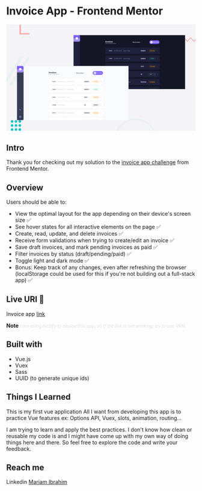 # Invoice App - Frontend Mentor

![Design preview for the Invoice app coding challenge](preview.png)

## Intro
Thank you for checking out my solution to the [invoice app challenge](https://www.frontendmentor.io/challenges/invoice-app-i7KaLTQjl) from Frontend Mentor. 

## Overview
Users should be able to:

- View the optimal layout for the app depending on their device's screen size ✅
- See hover states for all interactive elements on the page ✅
- Create, read, update, and delete invoices ✅
- Receive form validations when trying to create/edit an invoice ✅
- Save draft invoices, and mark pending invoices as paid ✅
- Filter invoices by status (draft/pending/paid) ✅
- Toggle light and dark mode ✅
- Bonus: Keep track of any changes, even after refreshing the browser (localStorage could be used  for this if you're not building out a full-stack app) ✅

## Live URl 👀
Invoice app   [link](https://invoices-tracker-app.netlify.app/)

**Note**    <small style="color: #e0e0e0">*I am using Netlify to deploy this app, so If the link is not working, try to use VPN.*
</small>  


## Built with

- Vue.js 
- Vuex
- Sass 
- UUID (to generate unique ids)

## Things I Learned

This is my first vue application All I want from developing this app is to practice Vue features ex: Options API, Vuex, slots, animation, routing...

I am trying to learn and apply the best practices. I don't know how clean or reusable my code is and I might have come up with my own way of doing things here and there. So feel free to explore the code and write your feedback.



## Reach me
Linkedin [Mariam Ibrahim](https://www.linkedin.com/in/mariam11ibrahim/)






